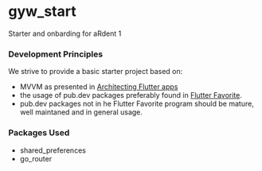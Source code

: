 # gyw_start

Starter and onbarding for aRdent 1

### Development Principles

We strive to provide a basic starter project based on:
- MVVM as presented in [Architecting Flutter apps](https://docs.flutter.dev/app-architecture)
- the usage of pub.dev packages preferably found in [Flutter Favorite](https://pub.dev/packages?q=is%3Aflutter-favorite).
- pub.dev packages not in he Flutter Favorite program should be mature, well maintaned and in general usage.



### Packages Used

- shared_preferences
- go_router
